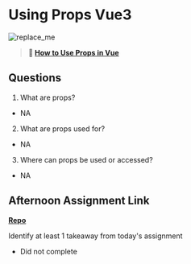 # Using Props Vue3

![replace_me](https://codeworks.blob.core.windows.net/public/assets/img/illustrations/placeholder.svg)

> **📖 [How to Use Props in Vue](https://codeworksacademy.com/fs-student-guide/resources/wk6/02-Props)**

## Questions

1. What are props?
- NA
2. What are props used for?
- NA
3. Where can props be used or accessed?
- NA
## Afternoon Assignment Link

**[Repo](https://github.com/josuehdz0/gifted_re_vued)**

Identify at least 1 takeaway from today's assignment
- Did not complete